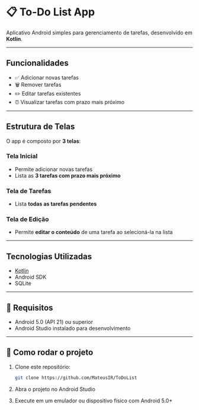 # 📋 To-Do List App

Aplicativo Android simples para gerenciamento de tarefas, desenvolvido em **Kotlin**.

---

##  Funcionalidades

- ✅ Adicionar novas tarefas  
- 🗑️ Remover tarefas  
- ✏️ Editar tarefas existentes  
- ⏰ Visualizar tarefas com prazo mais próximo

---

##  Estrutura de Telas

O app é composto por **3 telas**:

###  Tela Inicial
- Permite adicionar novas tarefas
- Lista as **3 tarefas com prazo mais próximo**

###  Tela de Tarefas
- Lista **todas as tarefas pendentes**

###  Tela de Edição
- Permite **editar o conteúdo** de uma tarefa ao selecioná-la na lista

---

##  Tecnologias Utilizadas

- [Kotlin](https://kotlinlang.org/)
- Android SDK
- SQLite

---

## 📱 Requisitos

- Android 5.0 (API 21) ou superior  
- Android Studio instalado para desenvolvimento

---

## 🚀 Como rodar o projeto

1. Clone este repositório:
   ```bash
   git clone https://github.com/MateusIR/ToDoList
   ```
2. Abra o projeto no Android Studio

3. Execute em um emulador ou dispositivo físico com Android 5.0+
